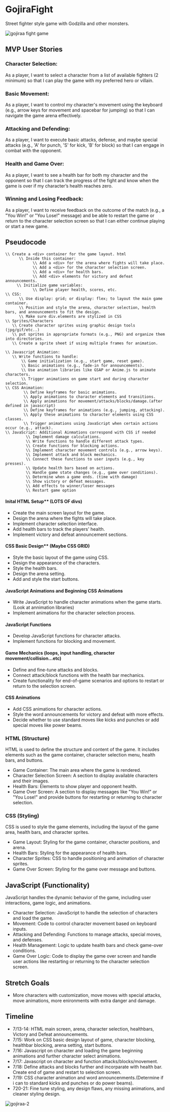 # GojiraFight

Street fighter style game with Godzilla and other monsters.

![gojiraa fight game](https://github.com/user-attachments/assets/9ecac31b-c9a9-4f55-8e81-d4846c684b2f)

## MVP User Stories 

### Character Selection:

As a player, I want to select a character from a list of available fighters (2 minimum) so that I can play the game with my preferred hero or villain. 

### Basic Movement:

As a player, I want to control my character's movement using the keyboard (e.g., arrow keys for movement and spacebar for jumping) so that I can navigate the game arena effectively.

### Attacking and Defending:

As a player, I want to execute basic attacks, defense, and maybe special attacks (e.g., 'A' for punch, 'S' for kick, 'B' for block) so that I can engage in combat with the opponent.


### Health and Game Over:

As a player, I want to see a health bar for both my character and the opponent so that I can track the progress of the fight and know when the game is over if my character’s health reaches zero.

### Winning and Losing Feedback:

As a player, I want to receive feedback on the outcome of the match (e.g., a "You Win!" or "You Lose!" message) and be able to restart the game or return to the character selection screen so that I can either continue playing or start a new game.

## Pseudocode
```\\
\\ Create a <div> container for the game layout. html
      \\ Inside this container:
            \\ Add a <div> for the arena where fights will take place.
            \\ Add a <div> for the character selection screen.
            \\ Add a <div> for health bars.
            \\ Add <div> elements for victory and defeat announcements.
     \\ Initialize game variables:
            \\ Define player health, scores, etc.
\\ CSS:
      \\ Use display: grid; or display: flex; to layout the main game container.
      \\ Position and style the arena, character selection, health bars, and announcements to fit the design.
      \\ Make sure div.elements are stylized in CSS
\\ Sprites/Characters
   \\ Create character sprites using graphic design tools (jpg/gif/etc..)
   \\ put sprites in appropriate formats (e.g., PNG) and organize them into directories.
   \\ Create a sprite sheet if using multiple frames for animation.

\\ Javascript Animation:
   \\ Write functions to handle:
       \\ Game initialization (e.g., start game, reset game).
       \\ Basic animations (e.g., fade-in for announcements).
       \\ Use animation libraries like GSAP or Anime.js to animate characters.
       \\ Trigger animations on game start and during character selection.
\\ CSS Animation:
        \\ Define keyframes for basic animations.
        \\ Apply animations to character elements and transitions.
        \\ Apply animations for movement/attacks/blocks/damage.(after defined in javascript)
        \\ Define keyframes for animations (e.g., jumping, attacking).
        \\ Apply these animations to character elements using CSS classes.
        \\ Trigger animations using JavaScript when certain actions occur (e.g., attack).
\\ JavaScript: Additional Ainmations correspond with CSS if needed
         \\ Implement damage calculations.
         \\ Write functions to handle different attack types.
         \\ Create functions for blocking actions.
         \\ Implement character movement controls (e.g., arrow keys).
         \\ Implement attack and block mechanics.
         \\ Connect these functions to user inputs (e.g., key presses).
         \\ Update health bars based on actions.
         \\ Handle game state changes (e.g., game over conditions).
         \\ Determine when a game ends. (time with damage)
         \\ Show victory or defeat messages.
         \\ Add effects to winner/loser messages
         \\ Restart game option
``` 


#### Inital HTML Setup** (LOTS OF divs)
- Create the main screen layout for the game.
- Design the arena where the fights will take place.
- Implement character selection interface.
- Add health bars to track the players' health.
- Implement victory and defeat announcement sections.

#### CSS Basic Design** (Maybe CSS GRID)
- Style the basic layout of the game using CSS.
- Design the appearance of the characters.
- Style the health bars.
- Design the arena setting.
- Add and style the start buttons.

#### JavaScript Animations and Beginning CSS Animations
- Write JavaScript to handle character animations when the game starts. (Look at annimation libraries) 
- Implement animations for the character selection process.

#### JavaScript Functions
- Develop JavaScript functions for character attacks.
- Implement functions for blocking and movement.

#### Game Mechanics (loops, input handling, character movement/collision...etc)
- Define and fine-tune attacks and blocks.
- Connect attack/block functions with the health bar mechanics.
- Create functionality for end-of-game scenarios and options to restart or return to the selection screen.

#### CSS Animations
- Add CSS animations for character actions.
- Style the word announcements for victory and defeat with more effects.
- Decide whether to use standard moves like kicks and punches or add special moves like power beams.

### HTML (Structure)
HTML is used to define the structure and content of the game. It includes elements such as the game container, character selection menu, health bars, and buttons.

- Game Container: The main area where the game is rendered.
- Character Selection Screen: A section to display available characters and their images.
- Health Bars: Elements to show player and opponent health.
- Game Over Screen: A section to display messages like "You Win!" or "You Lose!" and provide buttons for restarting or returning to character selection.

### CSS (Styling)
CSS is used to style the game elements, including the layout of the game area, health bars, and character sprites.

- Game Layout: Styling for the game container, character positions, and arena.
- Health Bars: Styling for the appearance of health bars.
- Character Sprites: CSS to handle positioning and animation of character sprites.
- Game Over Screen: Styling for the game over message and buttons.

## JavaScript (Functionality)
JavaScript handles the dynamic behavior of the game, including user interactions, game logic, and animations.

- Character Selection: JavaScript to handle the selection of characters and load the game.
- Movement: Code to control character movement based on keyboard inputs.
- Attacking and Defending: Functions to manage attacks, special moves, and defenses.
- Health Management: Logic to update health bars and check game-over conditions.
- Game Over Logic: Code to display the game over screen and handle user actions like restarting or returning to the character selection screen.

## Stretch Goals
 - More characters with customization, move moves with special attacks, move animations, more enironments with extra danger and damage.

## Timeline
 - 7/13-14: HTML main screen, arena, character selection, healthbars, Victory and Defeat announcements. 
 - 7/15: Work on CSS basic design layout of game, character blocking, healthbar blocking, arena setting, start buttons.
 - 7/16: Javascript on character and loading the game beginning animations and further character select animations.
 - 7/17: Javascript on character and function attacks/blocks/movement.
 - 7/18: Define attacks and blocks further and incorparate with health bar. Create end of game and restart to selection screen.
 - 7/19: CSS character animation and word announcenments.(Determine if i can to standard kicks and punches or do power beams).
 - 720-21: Fine tune styling, any design flaws, any missing animations, and cleaner styling design.

![gojiraa-2](https://github.com/user-attachments/assets/330e8890-3870-43b0-8d41-fbae21ade288)
